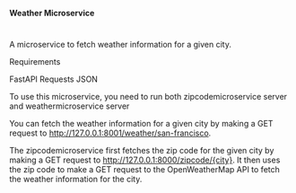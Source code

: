 **Weather Microservice**
#

A microservice to fetch weather information for a given city.

Requirements

FastAPI
Requests
JSON


To use this microservice, you need to run both zipcodemicroservice server and weathermicroservice server

You can fetch the weather information for a given city by making a GET request to http://127.0.0.1:8001/weather/san-francisco.

The zipcodemicroservice first fetches the zip code for the given city by making a GET request to http://127.0.0.1:8000/zipcode/{city}. It then uses the zip code to make a GET request to the OpenWeatherMap API to fetch the weather information for the city.


